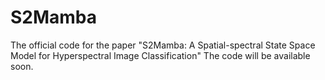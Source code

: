 # S2Mamba
The official code for the paper "S2Mamba: A Spatial-spectral State Space Model for Hyperspectral Image Classification"  The code will be available soon.
